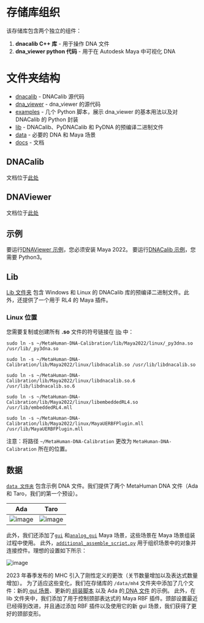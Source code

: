 # 存储库组织

该存储库包含两个独立的组件：
1. **dnacalib C++ 库** - 用于操作 DNA 文件
2. **dna_viewer python 代码** - 用于在 Autodesk Maya 中可视化 DNA

# 文件夹结构

- [dnacalib](/dnacalib) - DNACalib 源代码
- [dna_viewer](/dna_viewer) - dna_viewer 的源代码
- [examples](/examples) - 几个 Python 脚本，展示 dna_viewer 的基本用法以及对 DNACalib 的 Python 封装
- [lib](/lib) - DNACalib、PyDNACalib 和 PyDNA 的预编译二进制文件
- [data](/data) - 必要的 DNA 和 Maya 场景
- [docs](/docs) - 文档


## DNACalib
文档位于[此处](dnacalib.md)

## DNAViewer
文档位于[此处](dna_viewer.md)

## 示例
要运行[DNAViewer 示例](/docs/dna_viewer.md#examples)，您必须安装 Maya 2022。
要运行[DNACalib 示例](/docs/dnacalib.md#python)，您需要 Python3。

## Lib

[Lib 文件夹](/lib) 包含 Windows 和 Linux 的 DNACalib 库的预编译二进制文件。此外，还提供了一个用于 RL4 的 Maya 插件。

### Linux 位置
您需要复制或创建所有 **.so** 文件的符号链接在 [lib](lib/Maya2022/linux) 中：

```shell
sudo ln -s ~/MetaHuman-DNA-Calibration/lib/Maya2022/linux/_py3dna.so /usr/lib/_py3dna.so

sudo ln -s ~/MetaHuman-DNA-Calibration/lib/Maya2022/linux/libdnacalib.so /usr/lib/libdnacalib.so

sudo ln -s ~/MetaHuman-DNA-Calibration/lib/Maya2022/linux/libdnacalib.so.6 /usr/lib/libdnacalib.so.6

sudo ln -s ~/MetaHuman-DNA-Calibration/lib/Maya2022/linux/libembeddedRL4.so /usr/lib/embeddedRL4.mll

sudo ln -s ~/MetaHuman-DNA-Calibration/lib/Maya2022/linux/MayaUERBFPlugin.mll /usr/lib/MayaUERBFPlugin.mll
```

注意：将路径 `~/MetaHuman-DNA-Calibration` 更改为 `MetaHuman-DNA-Calibration` 所在的位置。

## 数据

[`data 文件夹`](/data) 包含示例 DNA 文件。我们提供了两个 MetaHuman DNA 文件（Ada 和 Taro，我们的第一个预设）。

| Ada | Taro |
|---|---|
|![image](img/metahuman_008.png)| ![image](img/metahuman_010.png) |

此外，我们还添加了[`gui`](/data/gui.ma) 和[`analog_gui`](/data/analog_gui.ma) Maya 场景，这些场景在 Maya 场景组装过程中使用。
此外，[`additional_assemble_script.py`](/data/additional_assemble_script.py) 用于组织场景中的对象并连接控件。理想的设置如下所示：

![image](img/aas.png)

2023 年春季发布的 MHC 引入了刚性定义的更改（关节数量增加以及表达式数量增加）。
为了适应这些变化，我们在存储库的 `/data/mh4` 文件夹中添加了几个文件：新的[ gui 场景](/data/mh4/gui.ma)、更新的[ 组装脚本](/data/mh4/additional_assemble_script.py) 以及 Ada 的[ DNA 文件](data/mh4/dna_files/Ada.dna) 的示例。
此外，在 lib 文件夹中，我们添加了用于控制颈部表达式的 Maya RBF 插件。颈部设置最近已经得到改进，并且通过添加 RBF 插件以及使用它的新 gui 场景，我们获得了更好的颈部变形。

